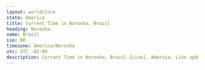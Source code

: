 ```yaml
---
layout: worldclock
state: America
title: Current Time in Noronha, Brazil
heading: Noronha
name: Brazil
iso: BR
timezone: America/Noronha
utc: UTC -02:09
description: Current Time in Noronha, Brazil [Live], America. Live update now time in Noronha, timezone America/Noronha, UTC -02:09, Country ISO code & Current Local Time.
---
```


